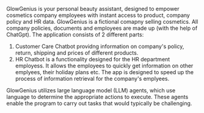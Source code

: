 GlowGenius is your personal beauty assistant, designed to empower cosmetics company employees with instant access to product, company policy and HR data.
GlowGenius is a fictional comapny selling cosmetics. All company policies, documents and employees are made up (with the help of ChatGpt).
The application consists of 2 different parts:
1. Customer Care Chatbot providng information on company's policy, return, shipping and prices of different products.
2. HR Chatbot is a functionality designed for the HR department employess. It allows the employees to quickly get information on other emplyees, their holiday plans etc.
The app is designed to speed up the process of information retrieval for the company's emplyees.

GlowGenius utilizes large language model (LLM) agents, which use language to determine the appropriate actions to execute. These agents enable the program to carry out tasks that would typically be challenging.